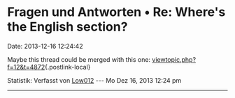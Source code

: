Fragen und Antworten • Re: Where\'s the English section?
========================================================

Date: 2013-12-16 12:24:42

Maybe this thread could be merged with this one:
[viewtopic.php?f=12&t=4872](http://forum.yacy-websuche.de/viewtopic.php?f=12&t=4872){.postlink-local}

Statistik: Verfasst von
[Low012](http://forum.yacy-websuche.de/memberlist.php?mode=viewprofile&u=62)
--- Mo Dez 16, 2013 12:24 pm

------------------------------------------------------------------------
